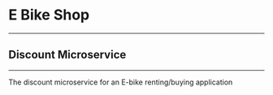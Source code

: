 # E Bike Shop
-----------------------------------------------------------------------------------
## Discount Microservice
-----------------------------------------------------------------------------------

The discount microservice for an E-bike renting/buying application
